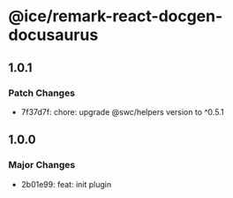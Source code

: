 # @ice/remark-react-docgen-docusaurus

## 1.0.1

### Patch Changes

- 7f37d7f: chore: upgrade @swc/helpers version to ^0.5.1

## 1.0.0

### Major Changes

- 2b01e99: feat: init plugin
